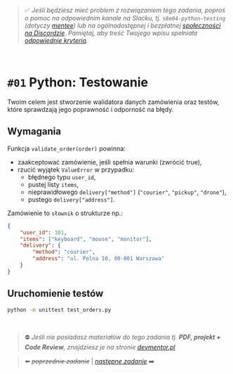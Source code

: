 > :white_check_mark: *Jeśli będziesz mieć problem z rozwiązaniem tego zadania, poproś o pomoc na odpowiednim kanale na Slacku, tj. `s8e04-python-testing` (dotyczy [mentee](https://devmentor.pl/mentoring/)) lub na ogólnodostępnej i bezpłatnej [społeczności na Discordzie](https://devmentor.pl/discord). Pamiętaj, aby treść Twojego wpisu spełniała [odpowiednie kryteria](https://devmentor.pl/jak-prosic-o-pomoc/).*

&nbsp;

# `#01` Python: Testowanie

Twoim celem jest stworzenie walidatora danych zamówienia oraz testów, które sprawdzają jego poprawność i odporność na błędy.

## Wymagania

Funkcja `validate_order(order)` powinna:
- zaakceptować zamówienie, jeśli spełnia warunki (zwrócić true),
- rzucić wyjątek `ValueError` w przypadku:
  - błędnego typu `user_id`,
  - pustej listy `items`,
  - nieprawidłowego `delivery["method"]` (`"courier"`, `"pickup"`, `"drone"`),
  - pustego `delivery["address"]`.

Zamówienie to `słownik` o strukturze np.:
```json
{
    "user_id": 101,
    "items": ["keyboard", "mouse", "monitor"],
    "delivery": {
        "method": "courier",         
        "address": "ul. Polna 10, 00-001 Warszawa"
    }
}
```

## Uruchomienie testów

```bash
python -m unittest test_orders.py
```

&nbsp;
> :no_entry: *Jeśli nie posiadasz materiałów do tego zadania tj. **PDF, projekt + Code Review**, znajdziesz je na stronie [devmentor.pl](https://devmentor.pl/workshop-python-testing)*

> :arrow_left: ~~*poprzednie zadanie*~~ | [*następne zadanie*](./../02) :arrow_right:
